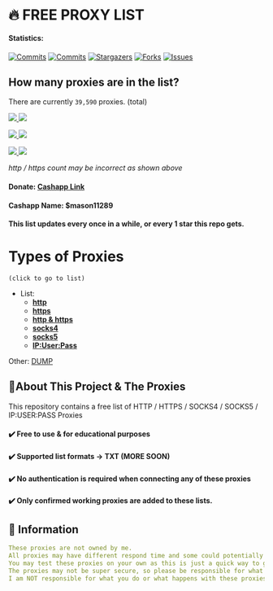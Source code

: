 <!-- MARKDOWN LINKS & IMAGES -->
<!-- https://www.markdownguide.org/basic-syntax/#reference-style-links -->
[contributors-shield]: https://img.shields.io/github/contributors/Jakee8718/free-proxies?style=flat&logo=github
[contributors-url]: https://github.com/Jakee8718/free-proxies/graphs/contributors
[forks-shield]: https://img.shields.io/github/forks/Jakee8718/free-proxies?style=flat&logo=github
[forks-url]: https://github.com/Jakee8718/free-proxies/network/members
[stars-shield]: https://img.shields.io/github/stars/Jakee8718/free-proxies?style=flat&logo=github
[stars-url]: https://github.com/Jakee8718/free-proxies/stargazers
[issues-shield]: https://img.shields.io/github/issues/Jakee8718/free-proxies?style=flat&logo=github
[issues-url]: https://github.com/Jakee8718/free-proxies/issues
[license-shield]: https://img.shields.io/github/license/Jakee8718/free-proxies?style=flat&logo=github
[license-url]: https://github.com/Jakee8718/free-proxies/blob/main/LICENSE
[commit-shield]: https://img.shields.io/github/last-commit/Jakee8718/free-proxies?style=flat&logo=github
[commit-url]: https://github.com/Jakee8718/free-proxies/commits/main
[commit-activity]: https://img.shields.io/github/commit-activity/w/Jakee8718/free-proxies?style=flat&logo=github
[commit-activity-url]: https://github.com/Jakee8718/free-proxies/commits/main

# 🔥 FREE PROXY LIST

**Statistics:**
####
[![Commits][commit-shield]][commit-url]
[![Commits][commit-activity]][commit-activity-url]
[![Stargazers][stars-shield]][stars-url]
[![Forks][forks-shield]][forks-url]
[![Issues][issues-shield]][issues-url]

 
## How many proxies are in the list?
There are currently `39,590` proxies. (total)
<p align="left">
  <a href="https://raw.githubusercontent.com/Jakee8718/Free-Proxies/blob/main/proxy/http.txt">
    <img src="https://img.shields.io/badge/http-62-blue">
  </a>
  <a href="https://raw.githubusercontent.com/Jakee8718/Free-Proxies/blob/main/proxy/socks/socks4.txt">
    <img src="https://img.shields.io/badge/socks4-361-blue">
  </a>
<p></p>

<p></p>
</a>
   <a href="https://raw.githubusercontent.com/Jakee8718/Free-Proxies/blob/main/proxy/socks/socks5.txt">
    <img src="https://img.shields.io/badge/socks5-164-blue">
  </a>
 <a href="https://raw.githubusercontent.com/Jakee8718/Free-Proxies/blob/main/proxy/https.txt">
    <img src="https://img.shields.io/badge/https-164-blue">
  </a>
<p></p>

<p></p>
</a>
 <a href="https://raw.githubusercontent.com/Jakee8718/Free-Proxies/blob/main/proxy/-http%20and%20https.txt">
    <img src="https://img.shields.io/badge/http / s-164-blue">
  </a>
 <a href="https://raw.githubusercontent.com/Jakee8718/Free-Proxies/blob/main/IP%3AUser%3APass%20Format">
    <img src="https://img.shields.io/badge/IP:User-164-blue">
  </a>
<p>
 <p></p>
 <p></p>

 *http / https count may be incorrect as shown above*
 
#### Donate: [Cashapp Link](https://cash.app/$mason11289)
#### Cashapp Name: $mason11289

#### This list updates every once in a while, or every 1 star this repo gets.

# Types of Proxies
`(click to go to list)`



 


- List:
   - **[http](https://github.com/Jakee8718/Free-Proxies/blob/main/proxy/http.txt)**
   - **[https](https://github.com/Jakee8718/Free-Proxies/blob/main/proxy/https.txt)**
   - **[http & https](https://github.com/Jakee8718/Free-Proxies/blob/main/proxy/-http%20and%20https.txt)**
   - **[socks4](https://github.com/Jakee8718/Free-Proxies/blob/main/proxy/socks/socks4.txt)**
   - **[socks5](https://github.com/Jakee8718/Free-Proxies/blob/main/proxy/socks/socks5.txt)**
   - **[IP:User:Pass](https://github.com/Jakee8718/Free-Proxies/blob/main/IP%3AUser%3APass%20Format)**

Other: 
[DUMP](https://github.com/Jakee8718/Free-Proxies/blob/main/proxy/DUMP)


## 📰About This Project & The Proxies
This repository contains a free list of HTTP / HTTPS / SOCKS4 / SOCKS5 / IP:USER:PASS Proxies

#### ✔️ Free to use & for educational purposes
#### ✔️ Supported list formats -> TXT (MORE SOON)
#### ✔️ No authentication is required when connecting any of these proxies 
#### ✔️ Only confirmed working proxies are added to these lists.


## 📄 Information

```yaml
These proxies are not owned by me. 
All proxies may have different respond time and some could potentially be offline.
You may test these proxies on your own as this is just a quick way to get a list of proxies.
The proxies may not be super secure, so please be responsible for what you do.
I am NOT responsible for what you do or what happens with these proxies, please be responsible.
```

